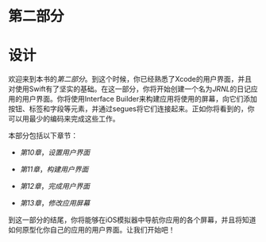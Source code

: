 # 第二部分

# 设计

欢迎来到本书的*第二部分*。到这个时候，你已经熟悉了Xcode的用户界面，并且对使用Swift有了坚实的基础。在这一部分，你将开始创建一个名为*JRNL*的日记应用的用户界面。你将使用Interface Builder来构建应用将使用的屏幕，向它们添加按钮、标签和字段等元素，并通过segues将它们连接起来。正如你将看到的，你可以用最少的编码来完成这些工作。

本部分包括以下章节：

+   *第10章*，*设置用户界面*

+   *第11章*，*构建用户界面*

+   *第12章*，*完成用户界面*

+   *第13章*，*修改应用屏幕*

到这一部分的结尾，你将能够在iOS模拟器中导航你应用的各个屏幕，并且将知道如何原型化你自己的应用的用户界面。让我们开始吧！
